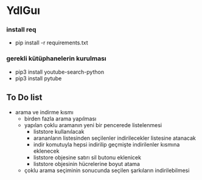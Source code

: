 # YdlGuı
### install req
- pip install -r requirements.txt

### gerekli kütüphanelerin kurulması
- pip3 install youtube-search-python
- pip3 install pytube

## To Do list



- arama ve indirme kısmı
  - birden fazla arama yapılması
  - yapılan çoklu aramanın yeni bir pencerede listelenmesi
    - liststore kullanılacak
    - arananların listesinden seçilenler indirilecekler listesine atanacak
    - indir komutuyla hepsi indirilip geçmişte indirilenler kısmına eklenecek
    - liststore objesine satırı sil butonu eklenicek
    - liststore objesinin hücrelerine boyut atama
  - çoklu arama seçiminin sonucunda seçilen şarkıların indirilebilmesi
